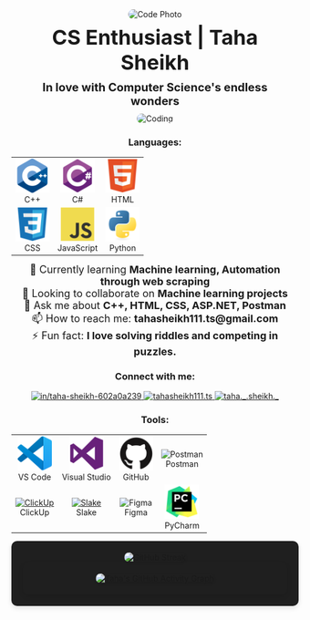 <div align="center">
  <!-- Code Photo -->
  <img src="https://wallpaperaccess.com/full/7167569.png" alt="Code Photo" width="800" style="border-radius: 10px;">
  <h1 style="font-size: 36px; margin: 10px;">CS Enthusiast | Taha Sheikh</h1>
  <h3 style="font-size: 20px; margin: 10px;">In love with Computer Science's endless wonders</h3>
  <img src="https://www.icegif.com/wp-content/uploads/2022/01/icegif-174.gif" alt="Coding" width="400" style="border-radius: 10px;">
  <br>
  <h3 align="center">Languages:</h3>

<div align="center">
  <table>
    <tr>
      <td align="center">
        <img src="https://raw.githubusercontent.com/devicons/devicon/master/icons/cplusplus/cplusplus-original.svg" alt="C++" width="60" height="60" /><br />
        C++
      </td>
      <td align="center">
        <img src="https://raw.githubusercontent.com/devicons/devicon/master/icons/csharp/csharp-original.svg" alt="C#" width="60" height="60" /><br />
        C#
      </td>
      <td align="center">
        <img src="https://raw.githubusercontent.com/devicons/devicon/master/icons/html5/html5-original.svg" alt="HTML" width="60" height="60" /><br />
        HTML
      </td>
    </tr>
    <tr>
      <td align="center">
        <img src="https://raw.githubusercontent.com/devicons/devicon/master/icons/css3/css3-original.svg" alt="CSS" width="60" height="60" /><br />
        CSS
      </td>
      <td align="center">
        <img src="https://raw.githubusercontent.com/devicons/devicon/master/icons/javascript/javascript-original.svg" alt="JavaScript" width="60" height="60" /><br />
        JavaScript
      </td>
      <td align="center">
        <img src="https://raw.githubusercontent.com/devicons/devicon/master/icons/python/python-original.svg" alt="Python" width="60" height="60" /><br />
        Python
      </td>
    </tr>
  </table>
</div>


  <p style="font-size: 18px; margin: 10px;">
    🌱 Currently learning <strong>Machine learning, Automation through web scraping</strong>
    <br>
    👯 Looking to collaborate on <strong>Machine learning projects</strong>
    <br>
    💬 Ask me about <strong>C++, HTML, CSS, ASP.NET, Postman</strong>
    <br>
    📫 How to reach me: <strong>tahasheikh111.ts@gmail.com</strong>
    <br>
    ⚡ Fun fact: <strong>I love solving riddles and competing in puzzles.</strong>
  </p>
</div>

<div align="center">
  <h3>Connect with me:</h3>
  <p>
    <a href="https://linkedin.com/in/in/taha-sheikh-602a0a239" target="blank">
      <img src="https://raw.githubusercontent.com/rahuldkjain/github-profile-readme-generator/master/src/images/icons/Social/linked-in-alt.svg" alt="in/taha-sheikh-602a0a239" height="30" width="40" />
    </a>
    <a href="https://fb.com/tahasheikh111.ts" target="blank">
      <img src="https://raw.githubusercontent.com/rahuldkjain/github-profile-readme-generator/master/src/images/icons/Social/facebook.svg" alt="tahasheikh111.ts" height="30" width="40" />
    </a>
    <a href="https://instagram.com/taha._.sheikh._" target="blank">
      <img src="https://raw.githubusercontent.com/rahuldkjain/github-profile-readme-generator/master/src/images/icons/Social/instagram.svg" alt="taha._.sheikh._" height="30" width="40" />
    </a>
  </p>
</div>
<h3 align="center">Tools:</h3>

<div align="center">
  <table>
    <tr>
      <td align="center">
        <img src="https://raw.githubusercontent.com/devicons/devicon/master/icons/vscode/vscode-original.svg" alt="Visual Studio Code" width="60" height="60" /><br />
        VS Code
      </td>
      <td align="center">
        <img src="https://raw.githubusercontent.com/devicons/devicon/master/icons/visualstudio/visualstudio-plain.svg" alt="Visual Studio" width="60" height="60" /><br />
        Visual Studio
      </td>
      <td align="center">
        <img src="https://raw.githubusercontent.com/devicons/devicon/master/icons/github/github-original.svg" alt="GitHub" width="60" height="60" /><br />
        GitHub
      </td>
      <td align="center">
        <img src="https://www.vectorlogo.zone/logos/getpostman/getpostman-icon.svg" alt="Postman" width="60" height="60" /><br />
        Postman
      </td>
    </tr>
    <tr>
      <td align="center">
        <a href="https://clickup.com/" target="_blank">
          <img src="https://mindflow.io/wp-content/uploads/2022/09/clickup-logo.jpeg" alt="ClickUp" width="60" height="60" /><br />
        </a>
        ClickUp
      </td>
      <td align="center">
        <a href="https://www.slake.io/" target="_blank">
          <img src="https://encrypted-tbn0.gstatic.com/images?q=tbn:ANd9GcRKb3PWWVlXXci3eoWfm4pJTdfjeBzf7lzW7Q&usqp=CAU" alt="Slake" width="60" height="60" /><br />
        </a>
        Slake
      </td>
      <td align="center">
        <img src="https://www.vectorlogo.zone/logos/figma/figma-icon.svg" alt="Figma" width="60" height="60" /><br />
        Figma
      </td>
      <td align="center">
        <img src="https://raw.githubusercontent.com/devicons/devicon/master/icons/pycharm/pycharm-original.svg" alt="PyCharm" width="60" height="60" /><br />
        PyCharm
      </td>
    </tr>
  </table>
</div>

<div align="center" style="background-color: #1f1f1f; padding: 20px; border-radius: 10px; box-shadow: 0 4px 8px rgba(0, 0, 0, 0.1);">
  <img src="https://github-readme-streak-stats.herokuapp.com/?user=tahasheikh111&theme=radical" alt="GitHub Streak" style="border-radius: 10px; box-shadow: 0 2px 4px rgba(0, 0, 0, 0.1);">
  
<div align="center" style="background-color: #1f1f1f; padding: 20px; border-radius: 10px; box-shadow: 0 4px 8px rgba(0, 0, 0, 0.1);">
  <a href="https://github.com/ashutosh00710/github-readme-activity-graph" target="_blank">
    <img src="https://github-readme-activity-graph.vercel.app/graph?username=tahasheikh111&theme=react-dark" alt="Taha's GitHub Activity Graph" style="border-radius: 10px; box-shadow: 0 2px 4px rgba(0, 0, 0, 0.1);">
  </a>
</div>








